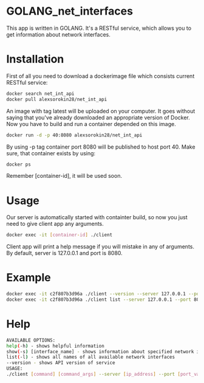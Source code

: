 # GOLANG_net_interfaces

This app is written in GOLANG. It's a RESTful service, which allows you to get information about network interfaces.

# Installation

First of all you need to download a dockerimage file which consists current RESTful service:
```bash
docker search net_int_api
docker pull alexsorokin28/net_int_api
```
An image with tag latest will be uploaded on your computer. It goes without saying that you've already downloaded an appropriate version of Docker.
Now you have to build and run a container depended on this image.
```bash
docker run -d -p 40:8080 alexsorokin28/net_int_api
```
By using -p tag container port 8080 will be published to host port 40. Make sure, that container exists by using:
```bash
docker ps
```
Remember [container-id], it will be used soon.

# Usage

Our server is automatically started with containter build, so now you just need to give client app any arguments.
```bash
docker exec -it [container-id] ./client
```
Client app will print a help message if you will mistake in any of arguments. By default, server is 127.0.0.1 and port is 8080.

# Example

```bash
docker exec -it c2f807b3d96a ./client --version --server 127.0.0.1 --port 8080
docker exec -it c2f807b3d96a ./client list --server 127.0.0.1 --port 8080
```
# Help
```bash
AVAILABLE OPTIONS:
help(-h) - shows helpful information 
show(-s) [interface_name] - shows information about specified network interface
list(-l) - shows all names of all available network interfaces 
--version - shows API version of service
USAGE:
./client [command] [command_args] --server [ip_address] --port [port_value]

```
